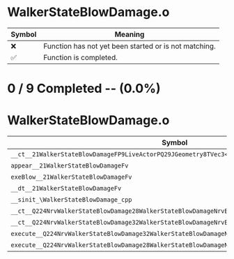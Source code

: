 # WalkerStateBlowDamage.o
| Symbol | Meaning 
| ------------- | ------------- 
| :x: | Function has not yet been started or is not matching. 
| :white_check_mark: | Function is completed. 


# 0 / 9 Completed -- (0.0%)
# WalkerStateBlowDamage.o
| Symbol | Decompiled? |
| ------------- | ------------- |
| `__ct__21WalkerStateBlowDamageFP9LiveActorPQ29JGeometry8TVec3<f>P26WalkerStateBlowDamageParam` | :x: |
| `appear__21WalkerStateBlowDamageFv` | :x: |
| `exeBlow__21WalkerStateBlowDamageFv` | :x: |
| `__dt__21WalkerStateBlowDamageFv` | :x: |
| `__sinit_\WalkerStateBlowDamage_cpp` | :x: |
| `__ct__Q224NrvWalkerStateBlowDamage28WalkerStateBlowDamageNrvBlowFv` | :x: |
| `__ct__Q224NrvWalkerStateBlowDamage32WalkerStateBlowDamageNrvBlowLandFv` | :x: |
| `execute__Q224NrvWalkerStateBlowDamage32WalkerStateBlowDamageNrvBlowLandCFP5Spine` | :x: |
| `execute__Q224NrvWalkerStateBlowDamage28WalkerStateBlowDamageNrvBlowCFP5Spine` | :x: |
